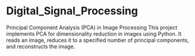 # Digital_Signal_Processing
Principal Component Analysis (PCA) in Image Processing  This project implements PCA for dimensionality reduction in images using Python. It reads an image, reduces it to a specified number of principal components, and reconstructs the image.
